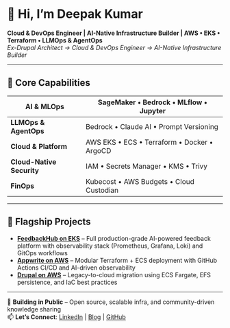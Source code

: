 # 👋 Hi, I’m Deepak Kumar  
**Cloud & DevOps Engineer | AI-Native Infrastructure Builder | AWS • EKS • Terraform • LLMOps & AgentOps**  
_Ex-Drupal Architect → Cloud & DevOps Engineer → AI-Native Infrastructure Builder_  

---

## 🚀 Core Capabilities  

| **AI & MLOps**           | SageMaker • Bedrock • MLflow • Jupyter |
|--------------------------|----------------------------------------|
| **LLMOps & AgentOps**    | Bedrock • Claude AI • Prompt Versioning |
| **Cloud & Platform**     | AWS EKS • ECS • Terraform • Docker • ArgoCD |
| **Cloud-Native Security**| IAM • Secrets Manager • KMS • Trivy |
| **FinOps**               | Kubecost • AWS Budgets • Cloud Custodian |

---

## 📂 Flagship Projects  

- **[FeedbackHub on EKS](https://github.com/deepakaryan1988/feedbackhub-on-eks)** – Full production-grade AI-powered feedback platform with observability stack (Prometheus, Grafana, Loki) and GitOps workflows  
- **[Appwrite on AWS](https://github.com/deepakaryan1988/appwrite-on-aws)** – Modular Terraform + ECS deployment with GitHub Actions CI/CD and AI-driven observability  
- **[Drupal on AWS](https://github.com/deepakaryan1988/drupal-aws)** – Legacy-to-cloud migration using ECS Fargate, EFS persistence, and IaC best practices  

---

📌 **Building in Public** – Open source, scalable infra, and community-driven knowledge sharing  
📫 **Let’s Connect**: [LinkedIn](https://www.linkedin.com/in/deepakaryan1988/) | [Blog](https://debugdeploygrow.hashnode.dev/) | [GitHub](https://github.com/deepakaryan1988)  
